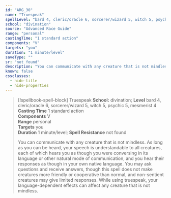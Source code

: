 ```yaml
---
id: "ARG_30"
name: "Truespeak"
spellLevel: "bard 4, cleric/oracle 6, sorcerer/wizard 5, witch 5, psychic 5, mesmerist 4"
school: "divination"
source: "Advanced Race Guide"
range: "personal"
castingTime: "1 standard action"
components: "V"
targets: "you"
duration: "1 minute/level"
saveType: ""
sr: "not found"
description: "You can communicate with any creature that is not mindless. As long as you can be heard, your speech is understandable to all creatures, each of which hears you as though you were conversing in its language or other natural mode of communication, and you hear their responses as though in your own native language. You may ask questions and receive answers, though this spell does not make creatures more friendly or cooperative than normal, and non-sentient creatures may give limited responses. While using truespeak, your language-dependent effects can affect any creature that is not mindless."
known: false
cssclasses:
  - hide-title
  - hide-properties
---
```


> [!spellbook-spell-block] Truespeak
> **School:** divination; **Level** bard 4, cleric/oracle 6, sorcerer/wizard 5, witch 5, psychic 5, mesmerist 4
> **Casting Time** 1 standard action  
> **Components** V  
> **Range** personal  
> **Targets** you  
> **Duration** 1 minute/level; **Spell Resistance** not found
> 
> You can communicate with any creature that is not mindless. As long as you can be heard, your speech is understandable to all creatures, each of which hears you as though you were conversing in its language or other natural mode of communication, and you hear their responses as though in your own native language. You may ask questions and receive answers, though this spell does not make creatures more friendly or cooperative than normal, and non-sentient creatures may give limited responses. While using truespeak, your language-dependent effects can affect any creature that is not mindless.
